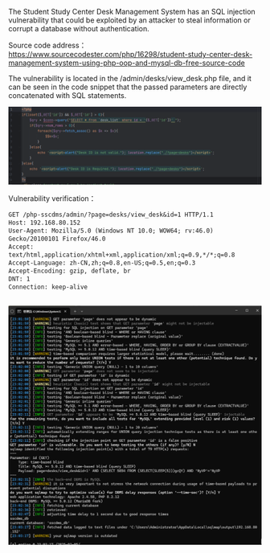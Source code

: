 The Student Study Center Desk Management System has an SQL injection vulnerability that could be exploited by an attacker to steal information or corrupt a database without authentication.







Source code address：https://www.sourcecodester.com/php/16298/student-study-center-desk-management-system-using-php-oop-and-mysql-db-free-source-code



The vulnerability is located in the /admin/desks/view_desk.php file, and it can be seen in the code snippet that the passed parameters are directly concatenated with SQL statements.

![image-20250326235232168](images/image-20250326235232168.png)



Vulnerability verification：

```
GET /php-sscdms/admin/?page=desks/view_desk&id=1 HTTP/1.1
Host: 192.168.80.152
User-Agent: Mozilla/5.0 (Windows NT 10.0; WOW64; rv:46.0) Gecko/20100101 Firefox/46.0
Accept: text/html,application/xhtml+xml,application/xml;q=0.9,*/*;q=0.8
Accept-Language: zh-CN,zh;q=0.8,en-US;q=0.5,en;q=0.3
Accept-Encoding: gzip, deflate, br
DNT: 1
Connection: keep-alive


```

 ![image-20250326235219090](images/image-20250326235219090.png)




































